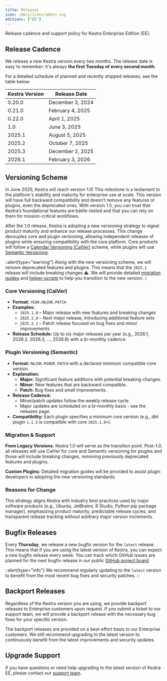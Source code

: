 ```yaml
---
title: Releases
icon: /docs/icons/admin.svg
editions: ["EE"]
---
```


Release cadence and support policy for Kestra Enterprise Edition (EE).

## Release Cadence

We release a new Kestra version every two months. The release date is easy to remember: it's always **the first Tuesday of every second month**.

For a detailed schedule of planned and recently shipped releases, see the table below:

| Kestra Version | Release Date   |
|---------------|----------------|
| 0.20.0        | December 3, 2024|
| 0.21.0        | February 4, 2025|
| 0.22.0        | April 1, 2025  |
| 1.0           | June 3, 2025   |
| 2025.1        | August 5, 2025 |
| 2025.2        | October 7, 2025|
| 2025.3        | December 2, 2025|
| 2026.1        | February 3, 2026|


## Versioning Scheme

In June 2025, Kestra will reach version 1.0! This milestone is a testament to the platform's stability and maturity for enterprise use at scale. This version will have full backward compatibility and doesn't remove any features or plugins, even the deprecated ones. With version 1.0, you can trust that Kestra’s foundational features are battle-tested and that you can rely on them for mission-critical workflows.

After the 1.0 release, Kestra is adopting a new versioning strategy to signal product maturity and enhance our release processes. This change decouples core and plugin versioning, allowing independent releases of plugins while ensuring compatibility with the core platform. Core products will follow a [Calendar Versioning (CalVer)](https://calver.org/) scheme, while plugins will use [Semantic Versioning](https://semver.org/).

::alert{type="warning"}
Along with the new versioning scheme, we will remove deprecated features and plugins. This means that the `2025.1` release will include breaking changes ⚠️. We will provide detailed [migration guides](../../11.migration-guide/index.md) and [helper-scripts](https://github.com/kestra-io/helper-scripts) to help you transition to the new version.
::

### Core Versioning (CalVer)

- **Format:** `YEAR.MAJOR.PATCH`
- **Examples:**
    - `2025.1.0` – Major release with new features and breaking changes
    - `2025.2.0` – Next major release, introducing additional feature sets
    - `2025.2.1` – Patch release focused on bug fixes and minor improvements
- **Release Schedule:** Up to six major releases per year (e.g., 2026.1, 2026.2, 2026.3, …, 2026.6) with a bi-monthly cadence.

### Plugin Versioning (Semantic)

- **Format:** `MAJOR.MINOR.PATCH` with a declared minimum compatible core version.
- **Explanation:**
    - **Major:** Significant feature additions with potential breaking changes.
    - **Minor:** New features that are backward compatible.
    - **Patch:** Bug fixes and small improvements.
- **Release Cadence:**
    - Minor/patch updates follow the weekly release cycle.
    - Major updates are scheduled on a bi-monthly basis - see the releases page.
- **Compatibility:** Each plugin specifies a minimum core version (e.g., dbt plugin `1.1.5` is compatible with core `2025.1.0+`).

### Migration & Support

**From Legacy Versions:** Kestra 1.0 will serve as the transition point. Post-1.0, all releases will use CalVer for core and Semantic versioning for plugins and those will include breaking changes, removing previously deprecated features and plugins.

**Custom Plugins:** Detailed migration guides will be provided to assist plugin developers in adopting the new versioning standards.

### Reasons for Change

This strategy aligns Kestra with industry best practices used by major software products (e.g., Ubuntu, JetBrains, R Studio, Python pip package manager), emphasizing product maturity, predictable release cycles, and transparent release tracking without arbitrary major version increments.

## Bugfix Releases

Every **Thursday**, we release a new bugfix version for the `latest` release. This means that if you are using the latest version of Kestra, you can expect a new bugfix release every week. You can track which GitHub issues are planned for the next bugfix release in our public [GitHub project board](https://github.com/orgs/kestra-io/projects/15/views/25).

::alert{type="info"}
We recommend regularly updating to the `latest` version to benefit from the most recent bug fixes and security patches.
::

## Backport Releases

Regardless of the Kestra version you are using, we provide backport releases to Enterprise customers upon request. If you submit a ticket to our support team, we will provide a backport release with the necessary bug fixes for your specific version.

The backport releases are provided on a best-effort basis to our Enterprise customers. We still recommend upgrading to the latest version to continuously benefit from the latest improvements and security updates.

## Upgrade Support

If you have questions or need help upgrading to the latest version of Kestra EE, please contact our [support team](/demo/).
